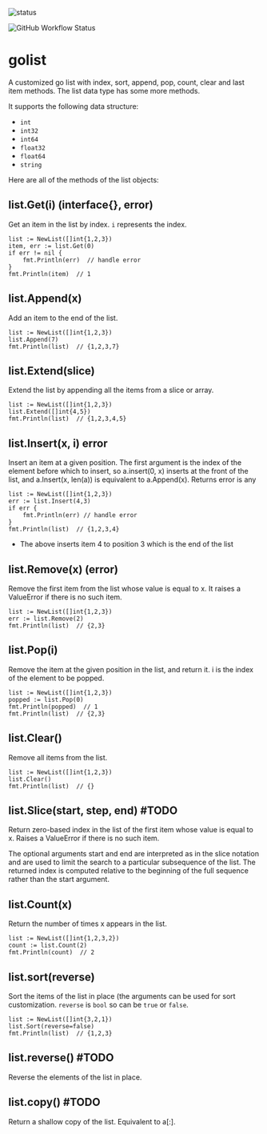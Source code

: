 ![status](https://github.com/emylincon/golist/workflows/Go/badge.svg)

![GitHub Workflow Status](https://img.shields.io/github/workflow/status/emylincon/golist/Go?style=for-the-badge)
# golist
A customized go list with index, sort, append, pop, count, clear and last item methods. The list data type has some more methods. 

It supports the following data structure:
* `int`
* `int32`
* `int64`
* `float32`
* `float64`
* `string`

Here are all of the methods of the list objects:

## list.Get(i) (interface{}, error)
Get an item in the list by index. `i` represents the index. 
```golang
list := NewList([]int{1,2,3})
item, err := list.Get(0)
if err != nil {
    fmt.Println(err)  // handle error
}
fmt.Println(item)  // 1
```

## list.Append(x)
Add an item to the end of the list.
```golang
list := NewList([]int{1,2,3})
list.Append(7)
fmt.Println(list)  // {1,2,3,7}
```

## list.Extend(slice)
Extend the list by appending all the items from a slice or array.
```golang
list := NewList([]int{1,2,3})
list.Extend([]int{4,5})
fmt.Println(list)  // {1,2,3,4,5}
```

## list.Insert(x, i) error
Insert an item at a given position. The first argument is the index of the element before which to insert, so a.insert(0, x) inserts at the front of the list, and a.Insert(x, len(a)) is equivalent to a.Append(x). Returns error is any
```golang
list := NewList([]int{1,2,3})
err := list.Insert(4,3)
if err {
    fmt.Println(err) // handle error
}
fmt.Println(list)  // {1,2,3,4}
```
* The above inserts item 4 to position 3 which is the end of the list

## list.Remove(x) (error)
Remove the first item from the list whose value is equal to x. It raises a ValueError if there is no such item.
```golang
list := NewList([]int{1,2,3})
err := list.Remove(2)
fmt.Println(list)  // {2,3}
```

## list.Pop(i)
Remove the item at the given position in the list, and return it. i is the index of the element to be popped.
```golang
list := NewList([]int{1,2,3})
popped := list.Pop(0)
fmt.Println(popped)  // 1
fmt.Println(list)  // {2,3}
```

## list.Clear()
Remove all items from the list.
```golang
list := NewList([]int{1,2,3})
list.Clear()
fmt.Println(list)  // {}
```

## list.Slice(start, step, end) #TODO
Return zero-based index in the list of the first item whose value is equal to x. Raises a ValueError if there is no such item.

The optional arguments start and end are interpreted as in the slice notation and are used to limit the search to a particular subsequence of the list. The returned index is computed relative to the beginning of the full sequence rather than the start argument.

## list.Count(x)
Return the number of times x appears in the list.
```golang
list := NewList([]int{1,2,3,2})
count := list.Count(2)
fmt.Println(count)  // 2
```

## list.sort(reverse)
Sort the items of the list in place (the arguments can be used for sort customization. `reverse` is `bool` so can be `true` or `false`.
```golang
list := NewList([]int{3,2,1})
list.Sort(reverse=false)
fmt.Println(list)  // {1,2,3}
```

## list.reverse() #TODO
Reverse the elements of the list in place.

## list.copy()   #TODO
Return a shallow copy of the list. Equivalent to a[:].